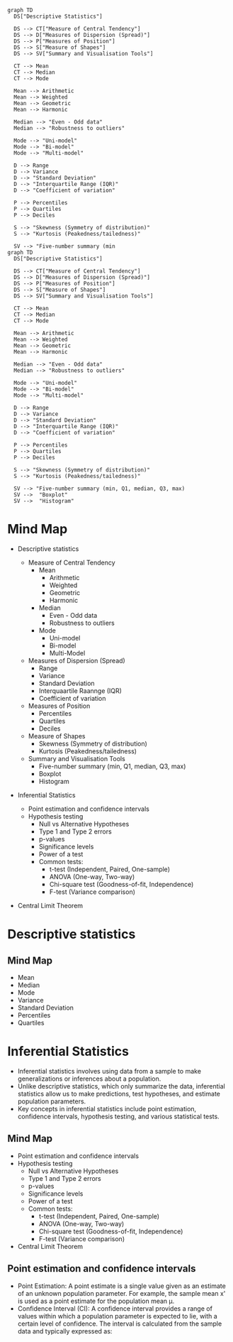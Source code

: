 ```mermaid
graph TD
  DS["Descriptive Statistics"]

  DS --> CT["Measure of Central Tendency"]
  DS --> D["Measures of Dispersion (Spread)"]
  DS --> P["Measures of Position"]
  DS --> S["Measure of Shapes"]
  DS --> SV["Summary and Visualisation Tools"]

  CT --> Mean
  CT --> Median
  CT --> Mode

  Mean --> Arithmetic
  Mean --> Weighted
  Mean --> Geometric
  Mean --> Harmonic

  Median --> "Even - Odd data"
  Median --> "Robustness to outliers"

  Mode --> "Uni-model"
  Mode --> "Bi-model"
  Mode --> "Multi-model"

  D --> Range
  D --> Variance
  D --> "Standard Deviation"
  D --> "Interquartile Range (IQR)"
  D --> "Coefficient of variation"

  P --> Percentiles
  P --> Quartiles
  P --> Deciles

  S --> "Skewness (Symmetry of distribution)"
  S --> "Kurtosis (Peakedness/tailedness)"

  SV --> "Five-number summary (min
graph TD
  DS["Descriptive Statistics"]

  DS --> CT["Measure of Central Tendency"]
  DS --> D["Measures of Dispersion (Spread)"]
  DS --> P["Measures of Position"]
  DS --> S["Measure of Shapes"]
  DS --> SV["Summary and Visualisation Tools"]

  CT --> Mean
  CT --> Median
  CT --> Mode

  Mean --> Arithmetic
  Mean --> Weighted
  Mean --> Geometric
  Mean --> Harmonic

  Median --> "Even - Odd data"
  Median --> "Robustness to outliers"

  Mode --> "Uni-model"
  Mode --> "Bi-model"
  Mode --> "Multi-model"

  D --> Range
  D --> Variance
  D --> "Standard Deviation"
  D --> "Interquartile Range (IQR)"
  D --> "Coefficient of variation"

  P --> Percentiles
  P --> Quartiles
  P --> Deciles

  S --> "Skewness (Symmetry of distribution)"
  S --> "Kurtosis (Peakedness/tailedness)"

  SV --> "Five-number summary (min, Q1, median, Q3, max)
  SV -->  "Boxplot"
  SV -->  "Histogram"

```

# Mind Map
- Descriptive statistics
  - Measure of Central Tendency
    - Mean
      - Arithmetic
      - Weighted
      - Geometric
      - Harmonic
    - Median
      - Even - Odd data
      - Robustness to outliers
    - Mode
      - Uni-model
      - Bi-model
      - Multi-Model
  - Measures of Dispersion (Spread)
    - Range
    - Variance
    - Standard Deviation
    - Interquaartile Raannge (IQR)
    - Coefficient of variation
  - Measures of Position
    - Percentiles
    - Quartiles
    - Deciles
  - Measure of Shapes
    - Skewness (Symmetry of distribution)
    - Kurtosis (Peakedness/tailedness)
  - Summary and Visualisation Tools
    - Five-number summary (min, Q1, median, Q3, max)
    - Boxplot
    - Histogram
   
      
- Inferential Statistics
  - Point estimation and confidence intervals
  - Hypothesis testing
    - Null vs Alternative Hypotheses
    - Type 1 and Type 2 errors
    - p-values
    - Significance levels
    - Power of a test
    - Common tests:
      - t-test (Independent, Paired, One-sample)
      - ANOVA (One-way, Two-way)
      - Chi-square test (Goodness-of-fit, Independence)
      - F-test (Variance comparison)
- Central Limit Theorem
# Descriptive statistics
## Mind Map
- Mean
- Median
- Mode
- Variance
- Standard Deviation
- Percentiles
- Quartiles
# Inferential Statistics
- Inferential statistics involves using data from a sample to make generalizations or inferences about a population.
- Unlike descriptive statistics, which only summarize the data, inferential statistics allow us to make predictions, test hypotheses, and estimate population parameters.
- Key concepts in inferential statistics include point estimation, confidence intervals, hypothesis testing, and various statistical tests.
## Mind Map
- Point estimation and confidence intervals
- Hypothesis testing
  - Null vs Alternative Hypotheses
  - Type 1 and Type 2 errors
  - p-values
  - Significance levels
  - Power of a test
  - Common tests:
    - t-test (Independent, Paired, One-sample)
    - ANOVA (One-way, Two-way)
    - Chi-square test (Goodness-of-fit, Independence)
    - F-test (Variance comparison)
- Central Limit Theorem
## Point estimation and confidence intervals
- Point Estimation: A point estimate is a single value given as an estimate of an unknown population parameter. For example, the sample mean x' is used as a point estimate for the population mean μ.
- Confidence Interval (CI): A confidence interval provides a range of values within which a population parameter is expected to lie, with a certain level of confidence. The interval is calculated from the sample data and typically expressed as:

